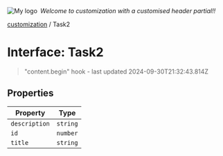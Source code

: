 <div style="display:flex; align-items:center;">
  <img alt="My logo" src="https://placehold.co/100x50" style="margin-right: .5em;" />
  <em>Welcome to customization with a customised header partial!!</em>
</div>

[customization](index.md) / Task2

# Interface: Task2

> "content.begin" hook - last updated 2024-09-30T21:32:43.814Z

## Properties

| Property | Type |
| ------ | ------ |
| `description` | `string` |
| `id` | `number` |
| `title` | `string` |
